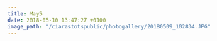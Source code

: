 ```yaml
---
title: May5
date: 2018-05-10 13:47:27 +0100
image_path: "/ciarastotspublic/photogallery/20180509_102834.JPG"
---
```

